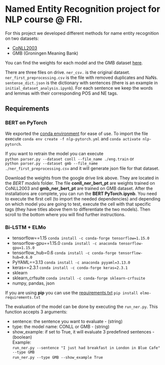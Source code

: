 

# Named Entity Recognition project for NLP course @ FRI.


For this project we developed different methods for name entity recognition on two datasets:
- [CoNLL2003](https://github.com/patverga/torch-ner-nlp-from-scratch/tree/master/data/conll2003/)
- GMB (Groningen Meaning Bank)  


You can find the weights for each model and the GMB dataset [here](https://drive.google.com/drive/folders/1RwjQe5-VEaFRXwt6E2A1B5GCF8BDdjXX?usp=sharing.). 

There are three files on drive. `ner_csv.` is the original dataset. `ner_first_preprocessing.csv` is the file with removed duplicates and NaNs. `sentense_dict.json` is the dictionary with sentences (there is an example in `initial_dataset_analysis.ipynb`). For each sentence we keep the words and lemmas with their corresponding POS and NE tags.

## Requirements

### BERT on PyTorch
We exported the [conda environment](requirements/nlp-pytorch.yml) for ease of use. To import the file execute `conda env create -f nlp-pytorch.yml` and `conda activate nlp-pytorch`. 

If you want to retrain the model you can execute \
`python parser.py --dataset conll --file_name ./eng.train` or \
`python parser.py --dataset gmb --file_name ./ner_first_preprocessing.csv` and it will generate json file for that dataset. 

Download the weights from the google drive link above. They are located in the *BERT models* folder. The file **conll_ner_bert_pt** are weights trained on CoNLL2003  and **gmb_ner_bert_pt** are trained on GMB dataset.
After the installations are complete, you can run the **BERT PyTorch.ipynb**. You need to execute the first cell (to import the needed dependencies) and depending on which model you are going to test, execute the cell with that specific tags (they have titles above them to differentiate the two models). Then scroll to the bottom where you will find further instructions. 

### Bi-LSTM + ELMo

- tensorflow==1.15 `conda install -c conda-forge tensorflow=1.15.0`
- tensorflow-gpu==1.15.0 `conda install -c anaconda tensorflow-gpu=1.15.0`
- tensorflow_hub=0.6 `conda install -c conda-forge tensorflow-hub=0.6.0`
- PyYAML==3.13 `conda install -c anaconda pyyaml=3.13.0`
- keras==2.3.1 `conda install -c conda-forge keras=2.3.1`
- sklearn
- sklearn_crfsuite `conda install -c conda-forge sklearn-crfsuite`
- numpy, pandas, json

If you are using **pip** you can use the [requirements.txt](requirements/elmo-requirements.txt) `pip install elmo-requirements.txt`

The evaluation of the model can be done by executing the `run_ner.py`. This function accepts 3 arguments:
- sentence:  the sentence you want to evaluate - (string)
- type: the model name: CONLL or GMB - (string)
- show_example: if set to True, it will evaluate 3 predefined sentences - (boolean)\
Example: \
`run_ner.py --sentence "I just had breakfast in London in Blue Cafe" --type GMB`\
`run_ner.py --type GMB --show_example True`
